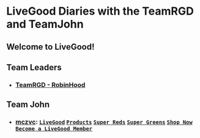 # LiveGood Diaries with the TeamRGD and TeamJohn
## Welcome to LiveGood!
## Team Leaders
* ### [TeamRGD - RobinHood](https://www.livegoodtour.com/Robinhood01)
## Team John
* ### [mczvc](https://www.livegoodtour.com/meldhen01): [`LiveGood`](https://www.livegood.com/meldhen01) [`Products`](https://www.shoplivegood.com/meldhen01) [`Super Reds`](https://www.livegoodsuperreds.com/meldhen01) [`Super Greens`](https://www.livegoodsupergreens.com/meldhen01) [`Shop Now`](https://www.livegood.com/shop?enroller=meldhen01) [`Become a LiveGood Member`](https://www.livegood.com/membership?enroller=meldhen01)
